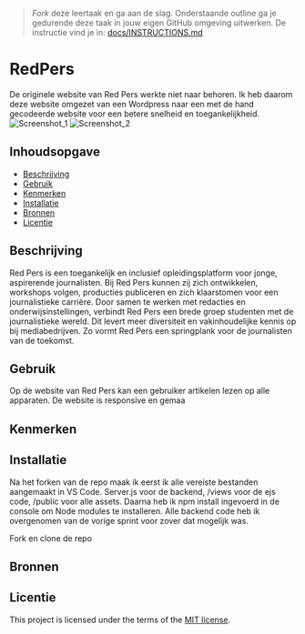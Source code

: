 > _Fork_ deze leertaak en ga aan de slag. Onderstaande outline ga je gedurende deze taak in jouw eigen GitHub omgeving uitwerken. De instructie vind je in: [docs/INSTRUCTIONS.md](docs/INSTRUCTIONS.md)

# RedPers
De originele website van Red Pers werkte niet naar behoren. Ik heb daarom deze website omgezet van een Wordpress naar een met de hand gecodeerde website voor een betere snelheid en toegankelijkheid.
![Screenshot_1](https://github.com/Khdulkadir/pleasurable-ui/assets/144004145/59aaf542-d356-4f3e-acb7-69e1217a0763)
![Screenshot_2](https://github.com/Khdulkadir/pleasurable-ui/assets/144004145/1529391f-06c2-4a00-9c9c-6928711abc36)

## Inhoudsopgave

  * [Beschrijving](#beschrijving)
  * [Gebruik](#gebruik)
  * [Kenmerken](#kenmerken)
  * [Installatie](#installatie)
  * [Bronnen](#bronnen)
  * [Licentie](#licentie)

## Beschrijving
Red Pers is een toegankelijk en inclusief opleidingsplatform voor jonge, aspirerende journalisten. Bij Red Pers kunnen zij zich ontwikkelen, workshops volgen, producties publiceren en zich klaarstomen voor een journalistieke carrière. Door samen te werken met redacties en onderwijsinstellingen, verbindt Red Pers een brede groep studenten met de journalistieke wereld. Dit levert meer diversiteit en vakinhoudelijke kennis op bij mediabedrijven. Zo vormt Red Pers een springplank voor de journalisten van de toekomst.


## Gebruik
Op de website van Red Pers kan een gebruiker artikelen lezen op alle apparaten. De website is responsive en gemaa

## Kenmerken
<!-- Bij Kenmerken staat welke technieken zijn gebruikt en hoe. Wat is de HTML structuur? Wat zijn de belangrijkste dingen in CSS? Wat is er met JS gedaan en hoe? Misschien heb je iets met NodeJS gedaan, of heb je een framwork of library gebruikt? -->

## Installatie
Na het forken van de repo maak ik eerst ik alle vereiste bestanden aangemaakt in VS Code. Server.js voor de backend, /views voor de ejs code, /public voor alle assets. Daarna heb ik npm install ingevoerd in de console om Node modules te installeren. Alle backend code heb ik overgenomen van de vorige sprint voor zover dat mogelijk was.

Fork en clone de repo

## Bronnen

## Licentie

This project is licensed under the terms of the [MIT license](./LICENSE).

